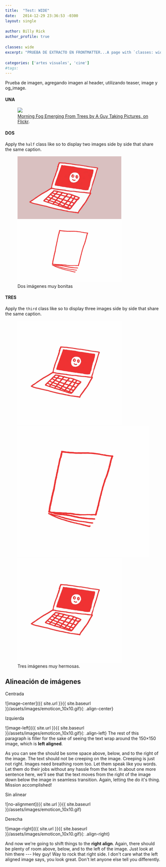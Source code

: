 ```yaml
---
title:  "Test: WIDE"
date:   2014-12-29 23:36:53 -0300
layout: single

author: Billy Rick
author_profile: true

classes: wide
excerpt: "PRUEBA DE EXTRACTO EN FRONTMATTER...A page with `classes: wide` set to expand the main content's width."

categories: ['artes visuales', 'cine']
#tags:
---
```

Prueba de imagen, agregando imagen al header, utilizando teaser, image y og_image.

#### UNA

<figure>
	<a href="http://farm9.staticflickr.com/8426/7758832526_cc8f681e48_b.jpg"><img src="http://farm9.staticflickr.com/8426/7758832526_cc8f681e48_c.jpg"></a>
	<figcaption><a href="http://www.flickr.com/photos/80901381@N04/7758832526/" title="Morning Fog Emerging From Trees by A Guy Taking Pictures, on Flickr">Morning Fog Emerging From Trees by A Guy Taking Pictures, on Flickr</a>.</figcaption>
</figure>

#### DOS

Apply the `half` class like so to display two images side by side that share the same caption.

<figure class="half">
	<a href="/assets/images/emoticon_10x6.gif"><img src="/assets/images/emoticon_10x6.gif"></a>
	<a href="/assets/images/libro_10x6.gif"><img src="/assets/images/libro_10x6.gif"></a>
	<figcaption>Dos imágenes muy bonitas</figcaption>
</figure>

#### TRES

Apply the `third` class like so to display three images side by side that share the same caption.

<figure class="third">
	<img src="/assets/images/emoticon_10x10.gif">
	<img src="/assets/images/libro_10x10.gif">
	<img src="/assets/images/emoticon_10x10.gif">
	<figcaption>Tres imágenes muy hermosas.</figcaption>
</figure>

## Alineación de imágenes

Centrada

![image-center]({{ site.url }}{{ site.baseurl }}/assets/images/emoticon_10x10.gif){: .align-center}

Izquierda

![image-left]({{ site.url }}{{ site.baseurl }}/assets/images/emoticon_10x10.gif){: .align-left} The rest of this paragraph is filler for the sake of seeing the text wrap around the 150×150 image, which is **left aligned**.

As you can see the should be some space above, below, and to the right of the image. The text should not be creeping on the image. Creeping is just not right. Images need breathing room too. Let them speak like you words. Let them do their jobs without any hassle from the text. In about one more sentence here, we'll see that the text moves from the right of the image down below the image in seamless transition. Again, letting the do it's thing. Mission accomplished!

Sin alinear

![no-alignment]({{ site.url }}{{ site.baseurl }}/assets/images/emoticon_10x10.gif)

Derecha

![image-right]({{ site.url }}{{ site.baseurl }}/assets/images/emoticon_10x10.gif){: .align-right}

And now we're going to shift things to the **right align**. Again, there should be plenty of room above, below, and to the left of the image. Just look at him there --- Hey guy! Way to rock that right side. I don't care what the left aligned image says, you look great. Don't let anyone else tell you differently.

